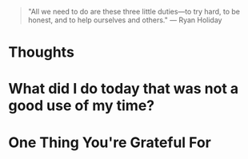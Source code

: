 
> \"All we need to do are these three little duties—to try hard, to be honest, and to help ourselves and others.\" — Ryan Holiday

# Thoughts

# What did I do today that was not a good use of my time?

# One Thing You're Grateful For

